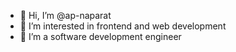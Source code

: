 - 👋  Hi, I’m @ap-naparat
- 👀  I’m interested in frontend and web development
- 💞️  I’m a software development engineer
<!--- 🌱 I’m currently learning ... 

- 📫 How to reach me ...
--->
<!---
ap-naparat/ap-naparat is a ✨ special ✨ repository because its `README.md` (this file) appears on your GitHub profile.
You can click the Preview link to take a look at your changes.
--->
